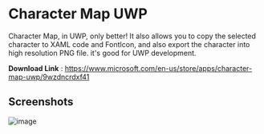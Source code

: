 # Character Map UWP

Character Map, in UWP, only better! It also allows you to copy the selected character to XAML code and FontIcon, and also export the character into high resolution PNG file. it's good for UWP development.

**Download Link** : <https://www.microsoft.com/en-us/store/apps/character-map-uwp/9wzdncrdxf41>


## Screenshots

![image](https://user-images.githubusercontent.com/3304703/30901790-c5b9d834-a39b-11e7-99c4-74e28c541bf0.png)
